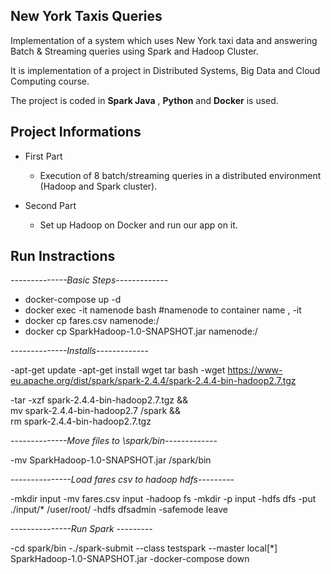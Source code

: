 ## New York Taxis Queries

Implementation of a system which uses New York taxi data and answering Batch &amp; Streaming queries using Spark and Hadoop Cluster.

It is implementation of a project in Distributed Systems, Big Data and Cloud Computing course.

The project is coded in **Spark Java** , **Python** and **Docker** is used.

## Project Informations 

* First Part
   * Execution of 8 batch/streaming queries in a distributed environment (Hadoop and Spark cluster).
   
* Second Part 
   * Set up Hadoop on Docker and run our app on it.
  
## Run Instractions
_--------------Basic Steps-------------_
 
 - docker-compose up -d
 - docker exec -it namenode bash #namenode to container name , -it 
 - docker cp fares.csv namenode:/
 - docker cp SparkHadoop-1.0-SNAPSHOT.jar namenode:/ 

_--------------Installs-------------_
  
 -apt-get update 
 -apt-get install wget tar bash
 -wget https://www-eu.apache.org/dist/spark/spark-2.4.4/spark-2.4.4-bin-hadoop2.7.tgz 

 -tar -xzf spark-2.4.4-bin-hadoop2.7.tgz && \
     mv spark-2.4.4-bin-hadoop2.7 /spark && \
     rm spark-2.4.4-bin-hadoop2.7.tgz    
    
_--------------Move files to \spark/bin-------------_

 -mv SparkHadoop-1.0-SNAPSHOT.jar /spark/bin

_---------------Load fares csv to hadoop hdfs---------_

 -mkdir input
 -mv fares.csv input
 -hadoop fs -mkdir -p input
 -hdfs dfs -put ./input/* /user/root/
 -hdfs dfsadmin -safemode leave

_---------------Run Spark ---------_

 -cd spark/bin
 -./spark-submit --class testspark --master local[*] SparkHadoop-1.0-SNAPSHOT.jar
 -docker-compose down
    
 



